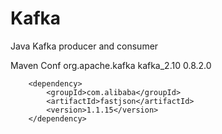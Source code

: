 # Kafka
Java Kafka producer and consumer

Maven Conf
        <dependency>
            <groupId>org.apache.kafka</groupId>
            <artifactId>kafka_2.10</artifactId>
            <version>0.8.2.0</version>
        </dependency>

        <dependency>
            <groupId>com.alibaba</groupId>
            <artifactId>fastjson</artifactId>
            <version>1.1.15</version>
        </dependency>






